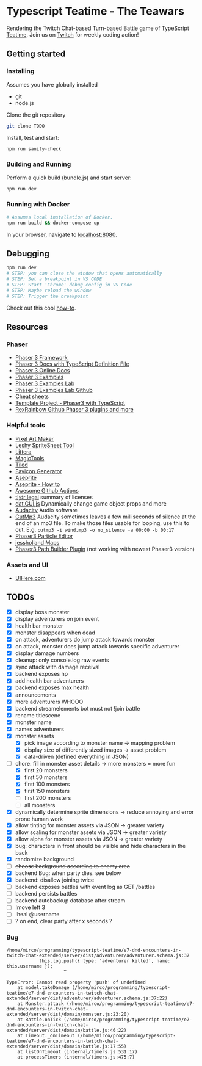 # Typescript Teatime - The Teawars

Rendering the Twitch Chat-based Turn-based Battle game of [TypeScript Teatime](https://www.twitch.tv/typescriptteatime). Join us on [Twitch](https://www.twitch.tv/typescriptteatime) for weekly coding action!

## Getting started

### Installing

Assumes you have globally installed

- git
- node.js

Clone the git repository

```bash
git clone TODO
```

Install, test and start:

```bash
npm run sanity-check
```

### Building and Running

Perform a quick build (bundle.js) and start server:

```bash
npm run dev
```

### Running with Docker

```bash
# Assumes local installation of Docker.
npm run build && docker-compose up
```

In your browser, navigate to [localhost:8080](http://localhost:8080).

## Debugging

```bash
npm run dev
# STEP: you can close the window that opens automatically
# STEP: Set a breakpoint in VS CODE
# STEP: Start 'Chrome' debug config in VS Code
# STEP: Maybe reload the window
# STEP: Trigger the breakpoint
```

Check out this cool [how-to](https://github.com/samme/phaser3-faq/wiki#how-do-i-fixdebug-my-game).

## Resources

### Phaser

- [Phaser 3 Framework](https://github.com/photonstorm/phaser)
- [Phaser 3 Docs with TypeScript Definition File](https://github.com/photonstorm/phaser3-docs)
- [Phaser 3 Online Docs](https://photonstorm.github.io/phaser3-docs/index.html)
- [Phaser 3 Examples](https://phaser.io/examples/v3)
- [Phaser 3 Examples Lab](https://labs.phaser.io/)
- [Phaser 3 Examples Lab Github](https://github.com/photonstorm/phaser3-examples)
- [Cheat sheets](https://github.com/digitsensitive/phaser3-typescript/blob/master/cheatsheets)
- [Template Project - Phaser3 with TypeScript](https://github.com/digitsensitive/phaser3-typescript)
- [RexRainbow Github Phaser 3 plugins and more](https://github.com/rexrainbow/phaser3-rex-notes/tree/master/plugins)

### Helpful tools

- [Pixel Art Maker](http://pixelartmaker.com/)
- [Leshy SpriteSheet Tool](https://www.leshylabs.com/apps/sstool)
- [Littera](http://kvazars.com/littera)
- [MagicTools](https://github.com/ellisonleao/magictools)
- [Tiled](https://www.mapeditor.org)
- [Favicon Generator](https://favicon.io/favicon-generator/)
- [Aseprite](https://www.aseprite.org/)
- [Aseprite - How to](https://www.youtube.com/watch?v=Md6W79jtLJM)
- [Awesome Github Actions](https://github.com/sdras/awesome-actions)
- [tl;dr legal](https://tldrlegal.com/) summary of licenses
- [dat.GUI.js](https://github.com/dataarts/dat.gui) Dynamically change game object props and more
- [Audacity](https://www.audacityteam.org/) Audio software
- [CutMp3](http://manpages.ubuntu.com/manpages/bionic/man1/cutmp3.1.html) Audacity sometimes leaves a few milliseconds of silence at the end of an mp3 file. To make those files usable for looping, use this to cut. E.g. `cutmp3 -i wind.mp3 -o no_silence -a 00:00 -b 00:17`
- [Phaser3 Particle Editor](https://koreezgames.github.io/phaser3-particle-editor/)
- [jessholland Maps](https://jessholland.artstation.com/projects/ovArq)
- [Phaser3 Path Builder Plugin](https://github.com/samid737/phaser3-plugin-pathbuilder) (not working with newest Phaser3 version)

### Assets and UI

- [UIHere.com](https://www.uihere.com/free-cliparts/user-interface-design-game-game-ui-buttons-gold-coins-online-1035811)

## TODOs

- [x] display boss monster
- [x] display adventurers on join event
- [x] health bar monster
- [x] monster disappears when dead
- [x] on attack, adventurers do jump attack towards monster
- [x] on attack, monster does jump attack towards specific adventurer
- [x] display damage numbers
- [x] cleanup: only console.log raw events
- [x] sync attack with damage receival
- [x] backend exposes hp
- [x] add health bar adventurers
- [x] backend exposes max health
- [x] announcements
- [x] more adventurers WHOOO
- [x] backend streamelements bot must not !join battle
- [x] rename titlescene
- [x] monster name
- [x] names adventurers
- [x] monster assets
  - [x] pick image according to monster name -> mapping problem
  - [x] display size of differently sized images -> asset problem
  - [x] data-driven (defined everything in JSON)
- [ ] chore: fill in monster asset details -> more monsters = more fun
  - [x] first 20 monsters
  - [x] first 50 monsters
  - [x] first 100 monsters
  - [x] first 150 monsters
  - [ ] first 200 monsters
  - [ ] all monsters
- [x] dynamically determine sprite dimensions -> reduce annoying and error prone human work
- [x] allow tinting for monster assets via JSON -> greater variety
- [x] allow scaling for monster assets via JSON -> greater variety
- [x] allow alpha for monster assets via JSON -> greater variety
- [x] bug: characters in front should be visible and hide characters in the back
- [x] randomize background
- [ ] ~~choose background according to enemy area~~
- [x] backend Bug: when party dies. see below
- [x] backend: disallow joining twice
- [ ] backend exposes battles with event log as GET /battles
- [ ] backend persists battles
- [ ] backend autobackup database after stream
- [ ] !move left 3
- [ ] !heal @username
- [ ] ? on end, clear party after x seconds ?

### Bug

```log
/home/mirco/programming/typescript-teatime/e7-dnd-encounters-in-twitch-chat-extended/server/dist/adventurer/adventurer.schema.js:37
            this.log.push({ type: 'adventurer killed', name: this.username });
                     ^

TypeError: Cannot read property 'push' of undefined
    at model.takeDamage (/home/mirco/programming/typescript-teatime/e7-dnd-encounters-in-twitch-chat-extended/server/dist/adventurer/adventurer.schema.js:37:22)
    at Monster.attack (/home/mirco/programming/typescript-teatime/e7-dnd-encounters-in-twitch-chat-extended/server/dist/domain/monster.js:23:20)
    at Battle.onTick (/home/mirco/programming/typescript-teatime/e7-dnd-encounters-in-twitch-chat-extended/server/dist/domain/battle.js:46:22)
    at Timeout._onTimeout (/home/mirco/programming/typescript-teatime/e7-dnd-encounters-in-twitch-chat-extended/server/dist/domain/battle.js:17:55)
    at listOnTimeout (internal/timers.js:531:17)
    at processTimers (internal/timers.js:475:7)
```
